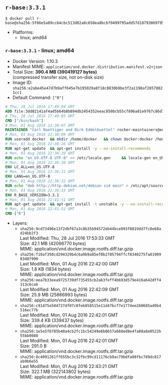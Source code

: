 ## `r-base:3.3.1`

```console
$ docker pull r-base@sha256:5f06e5a89cc64cbc513d02a8c650ea8bcbf0499795add57d18793069795c6f8d
```

-	Platforms:
	-	linux; amd64

### `r-base:3.3.1` - linux; amd64

-	Docker Version: 1.10.3
-	Manifest MIME: `application/vnd.docker.distribution.manifest.v2+json`
-	Total Size: **390.4 MB (390419127 bytes)**  
	(compressed transfer size, not on-disk size)
-	Image ID: `sha256:e2abe45e47d7b9aff645e7b195029a8f18c0830b9be3f2a1198af28578021cc1`
-	Default Command: `["R"]`

```dockerfile
# Thu, 28 Jul 2016 17:49:04 GMT
ADD file:3dd82141af4ad5b64b8b894db2454352eeac850bcb55cf896a81e9767c86d727 in /
# Thu, 28 Jul 2016 17:49:05 GMT
CMD ["/bin/bash"]
# Mon, 01 Aug 2016 22:36:07 GMT
MAINTAINER "Carl Boettiger and Dirk Eddelbuettel" rocker-maintainers@eddelbuettel.com
# Mon, 01 Aug 2016 22:36:09 GMT
RUN useradd docker 	&& mkdir /home/docker 	&& chown docker:docker /home/docker 	&& addgroup docker staff
# Mon, 01 Aug 2016 22:36:26 GMT
RUN apt-get update 	&& apt-get install -y --no-install-recommends 		ed 		less 		locales 		vim-tiny 		wget 		ca-certificates 	&& rm -rf /var/lib/apt/lists/*
# Mon, 01 Aug 2016 22:36:29 GMT
RUN echo "en_US.UTF-8 UTF-8" >> /etc/locale.gen 	&& locale-gen en_US.utf8 	&& /usr/sbin/update-locale LANG=en_US.UTF-8
# Mon, 01 Aug 2016 22:36:30 GMT
ENV LC_ALL=en_US.UTF-8
# Mon, 01 Aug 2016 22:36:31 GMT
ENV LANG=en_US.UTF-8
# Mon, 01 Aug 2016 22:36:32 GMT
RUN echo "deb http://http.debian.net/debian sid main" > /etc/apt/sources.list.d/debian-unstable.list 	&& echo 'APT::Default-Release "testing";' > /etc/apt/apt.conf.d/default
# Mon, 01 Aug 2016 22:36:33 GMT
ENV R_BASE_VERSION=3.3.1
# Mon, 01 Aug 2016 22:41:51 GMT
RUN apt-get update 	&& apt-get install -t unstable -y --no-install-recommends 		littler                 r-cran-littler 		r-base=${R_BASE_VERSION}* 		r-base-dev=${R_BASE_VERSION}* 		r-recommended=${R_BASE_VERSION}*         && echo 'options(repos = c(CRAN = "https://cran.rstudio.com/"), download.file.method = "libcurl")' >> /etc/R/Rprofile.site         && echo 'source("/etc/R/Rprofile.site")' >> /etc/littler.r 	&& ln -s /usr/share/doc/littler/examples/install.r /usr/local/bin/install.r 	&& ln -s /usr/share/doc/littler/examples/install2.r /usr/local/bin/install2.r 	&& ln -s /usr/share/doc/littler/examples/installGithub.r /usr/local/bin/installGithub.r 	&& ln -s /usr/share/doc/littler/examples/testInstalled.r /usr/local/bin/testInstalled.r 	&& install.r docopt 	&& rm -rf /tmp/downloaded_packages/ /tmp/*.rds 	&& rm -rf /var/lib/apt/lists/*
# Mon, 01 Aug 2016 22:41:52 GMT
CMD ["R"]
```

-	Layers:
	-	`sha256:9cd73496e13f2dbf67a3c8b35b94572eb44bce093f8819dd7fc8e68ad24bb2f3`  
		Last Modified: Thu, 28 Jul 2016 17:53:33 GMT  
		Size: 42.1 MB (42066770 bytes)  
		MIME: application/vnd.docker.image.rootfs.diff.tar.gzip
	-	`sha256:f10af350cd294329b4c6a9b9a85ef0b2785794ffcf8340275fa8190903d8f990`  
		Last Modified: Mon, 01 Aug 2016 22:42:00 GMT  
		Size: 1.8 KB (1834 bytes)  
		MIME: application/vnd.docker.image.rootfs.diff.tar.gzip
	-	`sha256:eea7b33eea9725739df735455cb2ab3feff4b693d579e416a642dff4313c6ca6`  
		Last Modified: Mon, 01 Aug 2016 22:42:09 GMT  
		Size: 25.9 MB (25866993 bytes)  
		MIME: application/vnd.docker.image.rootfs.diff.tar.gzip
	-	`sha256:c91475e504727df07c0feb858515e11d47bcf7e1774ee260685ad9b4516ec77b`  
		Last Modified: Mon, 01 Aug 2016 22:42:01 GMT  
		Size: 339.4 KB (339437 bytes)  
		MIME: application/vnd.docker.image.rootfs.diff.tar.gzip
	-	`sha256:1e5e5f6785b40a4cb2fc1bc54249e6b0657a668ed8e4fa08a8e0522b55bb0088`  
		Last Modified: Mon, 01 Aug 2016 22:42:01 GMT  
		Size: 291.0 B  
		MIME: application/vnd.docker.image.rootfs.diff.tar.gzip
	-	`sha256:8c4091261ff655bc3c32fbc99cd11176cb9ac79bdfa08fbc789dc817ab9b6e55`  
		Last Modified: Mon, 01 Aug 2016 22:43:21 GMT  
		Size: 322.1 MB (322143802 bytes)  
		MIME: application/vnd.docker.image.rootfs.diff.tar.gzip
